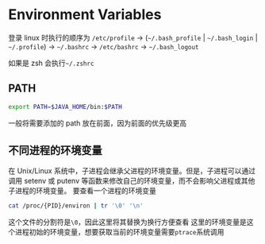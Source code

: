 # Environment Variables

登录 linux 时执行的顺序为
`/etc/profile` -> (`~/.bash_profile` | `~/.bash_login` | `~/.profile`) -> `~/.bashrc` -> `/etc/bashrc` -> `~/.bash_logout`

如果是 zsh 会执行`~/.zshrc`

## PATH

```bash
export PATH=$JAVA_HOME/bin:$PATH
```

一般将需要添加的 path 放在前面，因为前面的优先级更高

## 不同进程的环境变量

在 Unix/Linux 系统中，子进程会继承父进程的环境变量。但是，子进程可以通过调用 setenv 或 putenv 等函数来修改自己的环境变量，而不会影响父进程或其他子进程的环境变量。
要查看一个进程的环境变量

```bash
cat /proc/{PID}/environ | tr '\0' '\n'
```

这个文件的分割符是`\0`，因此这里将其替换为换行方便查看
这里的环境变量是这个进程初始的环境变量，想要获取当前的环境变量需要`ptrace`系统调用
